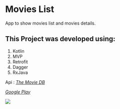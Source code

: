 # Movies List

App to show movies list and movies details.

## This Project was developed using: 

1. Kotlin
2. MVP
3. Retrofit
4. Dagger 
5. RxJava

Api : <i> <a href= "https://www.themoviedb.org">The Movie DB </a></i>

<i> <a href= "https://play.google.com/store/apps/details?id=com.movieslist.hallefy.filmskotlin">Google Play </a></i>


<a href="https://codeclimate.com/github/hallefy/MoviesList/maintainability"><img src="https://api.codeclimate.com/v1/badges/8e3b4c152fc490501390/maintainability" />

